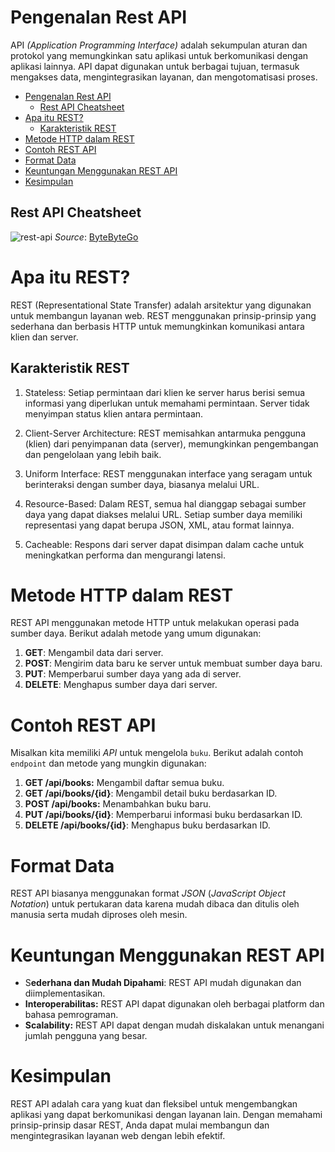 Pengenalan Rest API
==========================
API _(Application Programming Interface)_ adalah sekumpulan aturan dan protokol yang memungkinkan satu aplikasi untuk berkomunikasi dengan aplikasi lainnya. API dapat digunakan untuk berbagai tujuan, termasuk mengakses data, mengintegrasikan layanan, dan mengotomatisasi proses.
- [Pengenalan Rest API](#pengenalan-rest-api)
  - [Rest API Cheatsheet](#rest-api-cheatsheet)
- [Apa itu REST?](#apa-itu-rest)
  - [Karakteristik REST](#karakteristik-rest)
- [Metode HTTP dalam REST](#metode-http-dalam-rest)
- [Contoh REST API](#contoh-rest-api)
- [Format Data](#format-data)
- [Keuntungan Menggunakan REST API](#keuntungan-menggunakan-rest-api)
- [Kesimpulan](#kesimpulan)

## Rest API Cheatsheet

![rest-api](https://substack-post-media.s3.amazonaws.com/public/images/f870b253-d5f5-43bf-a6ab-667ee8ed6f8b_1280x1664.gif)
_Source_: [ByteByteGo](https://blog.bytebytego.com/p/ep94-rest-api-cheatsheet?utm_source=publication-search)

# Apa itu REST?

REST (Representational State Transfer) adalah arsitektur yang digunakan untuk membangun layanan web. REST menggunakan prinsip-prinsip yang sederhana dan berbasis HTTP untuk memungkinkan komunikasi antara klien dan server.

## Karakteristik REST

1. Stateless: Setiap permintaan dari klien ke server harus berisi semua informasi yang diperlukan untuk memahami permintaan. Server tidak menyimpan status klien antara permintaan.
   
2. Client-Server Architecture: REST memisahkan antarmuka pengguna (klien) dari penyimpanan data (server), memungkinkan pengembangan dan pengelolaan yang lebih baik.
   
3. Uniform Interface: REST menggunakan interface yang seragam untuk berinteraksi dengan sumber daya, biasanya melalui URL.

4. Resource-Based: Dalam REST, semua hal dianggap sebagai sumber daya yang dapat diakses melalui URL. Setiap sumber daya memiliki representasi yang dapat berupa JSON, XML, atau format lainnya.

5. Cacheable: Respons dari server dapat disimpan dalam cache untuk meningkatkan performa dan mengurangi latensi.

# Metode HTTP dalam REST

REST API menggunakan metode HTTP untuk melakukan operasi pada sumber daya. Berikut adalah metode yang umum digunakan:

1. **GET**: Mengambil data dari server.
2. **POST**: Mengirim data baru ke server untuk membuat sumber daya baru.
3. **PUT**: Memperbarui sumber daya yang ada di server.
4. **DELETE**: Menghapus sumber daya dari server.

# Contoh REST API

Misalkan kita memiliki _API_ untuk mengelola `buku`. Berikut adalah contoh `endpoint` dan metode yang mungkin digunakan:

1. **GET /api/books:** Mengambil daftar semua buku.
2. **GET /api/books/{id}**: Mengambil detail buku berdasarkan ID.
3. **POST /api/books:** Menambahkan buku baru.
4. **PUT /api/books/{id}**: Memperbarui informasi buku berdasarkan ID.
5. **DELETE /api/books/{id}**: Menghapus buku berdasarkan ID.

# Format Data

REST API biasanya menggunakan format _JSON_ (_JavaScript Object Notation_) untuk pertukaran data karena mudah dibaca dan ditulis oleh manusia serta mudah diproses oleh mesin.

# Keuntungan Menggunakan REST API

- S**ederhana dan Mudah Dipahami**: REST API mudah digunakan dan diimplementasikan.
- **Interoperabilitas:** REST API dapat digunakan oleh berbagai platform dan bahasa pemrograman.
- **Scalability:** REST API dapat dengan mudah diskalakan untuk menangani jumlah pengguna yang besar.

# Kesimpulan

REST API adalah cara yang kuat dan fleksibel untuk mengembangkan aplikasi yang dapat berkomunikasi dengan layanan lain. Dengan memahami prinsip-prinsip dasar REST, Anda dapat mulai membangun dan mengintegrasikan layanan web dengan lebih efektif.

